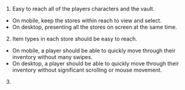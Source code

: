 1. Easy to reach all of the players characters and the vault.
  * On mobile, keep the stores within reach to view and select.
  * On desktop, presenting all the stores on screen at the same time.
2. Item types in each store should be easy to reach.
  * On mobile, a player should be able to quickly move through their inventory without many swipes.
  * On desktop, a player should be able to quickly move through their inventory without significant scrolling or mouse movement.
3. 